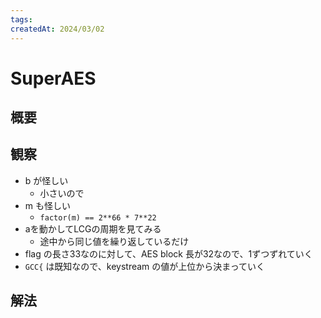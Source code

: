```yaml
---
tags:
createdAt: 2024/03/02
---
```


# SuperAES

## 概要

## 観察

* b が怪しい
  * 小さいので
* m も怪しい
  * `factor(m) == 2**66 * 7**22`
* aを動かしてLCGの周期を見てみる
  * 途中から同じ値を繰り返しているだけ
* flag の長さ33なのに対して、AES block 長が32なので、1ずつずれていく
* `GCC{` は既知なので、keystream の値が上位から決まっていく

## 解法

